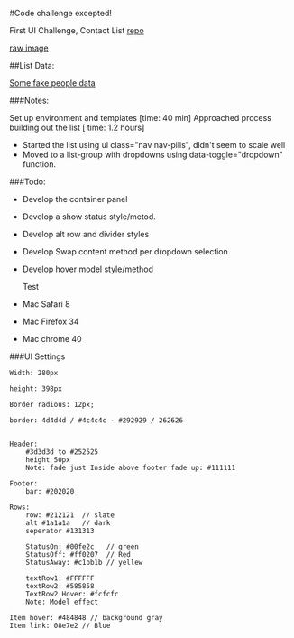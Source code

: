 

#Code challenge excepted!


First UI Challenge, Contact List 
[repo](https://github.com/ff0000/skills-assessment)

[raw image](https://github.com/ff0000/skills-assessment/blob/master/contactListUpdated.jpg)

##List Data:

[Some fake people data](listData.md)


###Notes:

Set up environment and templates [time: 40 min]
Approached process building out the list [ time: 1.2 hours]
- Started the list using ul class="nav nav-pills", didn't seem to scale well 
- Moved to a list-group with dropdowns using data-toggle="dropdown" function.


###Todo:

- Develop the container panel 
- Develop a show status style/metod.
- Develop alt row and divider styles
- Develop Swap content method per dropdown selection
- Develop hover model style/method

  Test 
- Mac Safari 8
- Mac Firefox 34
- Mac chrome 40


###UI Settings

```
Width: 280px

height: 398px

Border radious: 12px;

border: 4d4d4d / #4c4c4c - #292929 / 262626


Header: 
    #3d3d3d to #252525
    height 50px
    Note: fade just Inside above footer fade up: #111111

Footer:
    bar: #202020

Rows:
    row: #212121  // slate
    alt #1a1a1a   // dark
    seperator #131313

    StatusOn: #00fe2c   // green
    StatusOff: #ff0207  // Red
    StatusAway: #c1bb1b // yellew

    textRow1: #FFFFFF
    textRow2: #585858
    TextRow2 Hover: #fcfcfc
    Note: Model effect

Item hover: #484848 // background gray
Item link: 08e7e2 // Blue
```
